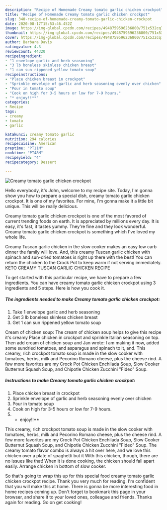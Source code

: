 ```yaml
---
description: "Recipe of Homemade Creamy tomato garlic chicken crockpot"
title: "Recipe of Homemade Creamy tomato garlic chicken crockpot"
slug: 340-recipe-of-homemade-creamy-tomato-garlic-chicken-crockpot
date: 2020-08-17T15:53:46.452Z
image: https://img-global.cpcdn.com/recipes/4948759596236800/751x532cq70/creamy-tomato-garlic-chicken-crockpot-recipe-main-photo.jpg
thumbnail: https://img-global.cpcdn.com/recipes/4948759596236800/751x532cq70/creamy-tomato-garlic-chicken-crockpot-recipe-main-photo.jpg
cover: https://img-global.cpcdn.com/recipes/4948759596236800/751x532cq70/creamy-tomato-garlic-chicken-crockpot-recipe-main-photo.jpg
author: Barbara Davis
ratingvalue: 4.3
reviewcount: 44320
recipeingredient:
- "1 envelope garlic and herb seasoning"
- "3 lb boneless skinless chicken breast"
- "1 can sun rippened yellow tomato soup"
recipeinstructions:
- "Place chicken breast in crockpot"
- "Sprinkle envelope of garlic and herb seasoning evenly over chicken"
- "Pour in tomato soup"
- "Cook on high for 3-5 hours or low for 7-9 hours."
- "* enjoy!!**"
categories:
- Recipe
tags:
- creamy
- tomato
- garlic

katakunci: creamy tomato garlic 
nutrition: 294 calories
recipecuisine: American
preptime: "PT11M"
cooktime: "PT48M"
recipeyield: "4"
recipecategory: Dessert

---
```



![Creamy tomato garlic chicken crockpot](https://img-global.cpcdn.com/recipes/4948759596236800/751x532cq70/creamy-tomato-garlic-chicken-crockpot-recipe-main-photo.jpg)

Hello everybody, it's John, welcome to my recipe site. Today, I'm gonna show you how to prepare a special dish, creamy tomato garlic chicken crockpot. It is one of my favorites. For mine, I'm gonna make it a little bit unique. This will be really delicious.

Creamy tomato garlic chicken crockpot is one of the most favored of current trending foods on earth. It is appreciated by millions every day. It is easy, it's fast, it tastes yummy. They're fine and they look wonderful. Creamy tomato garlic chicken crockpot is something which I've loved my whole life.

Creamy Tuscan garlic chicken in the slow cooker makes an easy low carb dinner the family will love. And, this creamy Tuscan garlic chicken with spinach and sun-dried tomatoes is right up there with the best! You can return the chicken to the Crock Pot to keep warm if not serving immediately. KETO CREAMY TUSCAN GARLIC CHICKEN RECIPE


To get started with this particular recipe, we have to prepare a few ingredients. You can have creamy tomato garlic chicken crockpot using 3 ingredients and 5 steps. Here is how you cook it.

<!--inarticleads1-->

##### The ingredients needed to make Creamy tomato garlic chicken crockpot:

1. Take 1 envelope garlic and herb seasoning
1. Get 3 lb boneless skinless chicken breast
1. Get 1 can sun rippened yellow tomato soup


Cream of chicken soup: The cream of chicken soup helps to give this recipe it&#39;s creamy Place chicken in crockpot and sprinkle Italian seasoning on top. Then add cream of chicken soup and Jan wrote: I am making it now, added some sundried tomatoes, and asparagus and spinach to it, and. This creamy, rich crockpot tomato soup is made in the slow cooker with tomatoes, herbs, milk and Pecorino Romano cheese, plus the cheese rind. A few more favorites are my Crock Pot Chicken Enchilada Soup, Slow Cooker Butternut Squash Soup, and Chipotle Chicken Zucchini &#34;Fideo&#34; Soup. 

<!--inarticleads2-->

##### Instructions to make Creamy tomato garlic chicken crockpot:

1. Place chicken breast in crockpot
1. Sprinkle envelope of garlic and herb seasoning evenly over chicken
1. Pour in tomato soup
1. Cook on high for 3-5 hours or low for 7-9 hours.
1. * enjoy!!**


This creamy, rich crockpot tomato soup is made in the slow cooker with tomatoes, herbs, milk and Pecorino Romano cheese, plus the cheese rind. A few more favorites are my Crock Pot Chicken Enchilada Soup, Slow Cooker Butternut Squash Soup, and Chipotle Chicken Zucchini &#34;Fideo&#34; Soup. The creamy tomato flavor combo is always a hit over here, and we love this chicken over a plate of spaghetti but it With this chicken, though, there are no issues like that! When it is done cooking, the chicken should fall apart easily. Arrange chicken in bottom of slow cooker. 

So that's going to wrap this up for this special food creamy tomato garlic chicken crockpot recipe. Thank you very much for reading. I'm confident that you will make this at home. There is gonna be more interesting food in home recipes coming up. Don't forget to bookmark this page in your browser, and share it to your loved ones, colleague and friends. Thanks again for reading. Go on get cooking!
